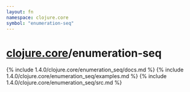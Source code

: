 ```yaml
---
layout: fn
namespace: clojure.core
symbol: "enumeration-seq"
---
```


# [clojure.core](../)/enumeration-seq

{% include 1.4.0/clojure.core/enumeration_seq/docs.md %}
{% include 1.4.0/clojure.core/enumeration_seq/examples.md %}
{% include 1.4.0/clojure.core/enumeration_seq/src.md %}

